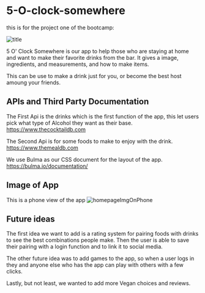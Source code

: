 # 5-O-clock-somewhere
this is for the project one of the bootcamp:

<img src="https://cdn.discordapp.com/attachments/734993613188235288/753060502506045590/unknown.png" alt="title">

5 O' Clock Somewhere is our app to help those who are staying at home and want to make their favorite drinks from the bar. 
It gives a image, ingredients, and measurements, and how to make items.

This can be use to make a drink just for you, or become the best host amoung your friends.


## APIs and Third Party Documentation
The First Api is the drinks which is the first function of the app, this let users pick what type of Alcohol they want as their base.
https://www.thecocktaildb.com

The Second Api is for some foods to make to enjoy with the drink.
https://www.themealdb.com

We use Bulma as our CSS document for the layout of the app.
https://bulma.io/documentation/

## Image of App
This is a phone view of the app
<img src="https://media.discordapp.net/attachments/734993613188235288/753003672950276196/unknown.png?width=821&height=445" alt="homepageImgOnPhone">

## Future ideas

The first idea we want to add is a rating system for pairing foods with drinks to see the best combinations people make. Then the user is able to save their pairing with a login function and to link it to social media.

The other future idea was to add games to the app, so when a user logs in they and anyone else who has the app can play with others with a few clicks.

Lastly, but not least, we wanted to add more Vegan choices and reviews. 
